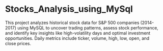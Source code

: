 # Stocks_Analysis_using_MySql
This project analyzes historical stock data for S&amp;P 500 companies (2014-2017) using MySQL to uncover trading patterns, assess stock performance, and identify key insights like high-volatility days and optimal investment opportunities. Daily metrics include ticker, volume, high, low, open, and close prices.
